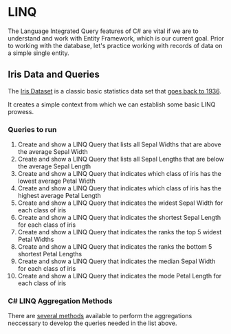 # LINQ

The Language Integrated Query features of C# are vital if we are to understand and work with Entity Framework, which is our current goal.  Prior to working with the database, let's practice working with records of data on a simple single entity.

## Iris Data and Queries

The [Iris Dataset](https://archive.ics.uci.edu/ml/datasets/Iris) is a classic basic statistics data set that [goes back to 1936](https://en.wikipedia.org/wiki/Iris_flower_data_set).

It creates a simple context from which we can establish some basic LINQ prowess.

### Queries to run

1. Create and show a LINQ Query that lists all Sepal Widths that are above the average Sepal Width
1. Create and show a LINQ Query that lists all Sepal Lengths that are below the average Sepal Length
1. Create and show a LINQ Query that indicates which class of iris has the lowest average Petal Width
1. Create and show a LINQ Query that indicates which class of iris has the highest average Petal Length 
1. Create and show a LINQ Query that indicates the widest Sepal Width for each class of iris
1. Create and show a LINQ Query that indicates the shortest Sepal Length for each class of iris
1. Create and show a LINQ Query that indicates the ranks the top 5 widest Petal Widths
1. Create and show a LINQ Query that indicates the ranks the bottom 5 shortest Petal Lengths
1. Create and show a LINQ Query that indicates the median Sepal Width for each class of iris
1. Create and show a LINQ Query that indicates the mode Petal Length for each class of iris

### C# LINQ Aggregation Methods

There are [several methods](https://www.csharp-examples.net/linq-aggregation-methods/) available to perform the aggregations neccessary to develop the queries needed in the list above.

